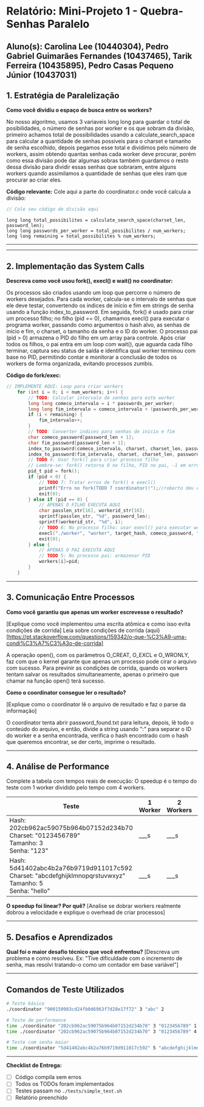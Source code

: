 # Relatório: Mini-Projeto 1 - Quebra-Senhas Paralelo

**Aluno(s):** Carolina Lee (10440304), Pedro Gabriel Guimarães Fernandes (10437465), Tarik Ferreira (10435895), Pedro Casas Pequeno Júnior (10437031)  
---

## 1. Estratégia de Paralelização


**Como você dividiu o espaço de busca entre os workers?**

No nosso algoritmo, usamos 3 variaveis long long para guardar o total de posibilidades, o número de senhas por worker e os que sobram da divisão,
primeiro achamos  total de possibilidades usando a calculate_search_space para calcular a quantidade de senhas possiveis para o charset e tamanho de senha escolhido,
depois pegamos esse total e dividimos pelo número de workers, assim obtendo quantas senhas cada worker deve procurar, porém como essa divisão pode dar algumas sobras
também guardamos o resto dessa divisão para dividir essas senhas que sobraram, entre alguns workers quando assimilamos a quantidade de senhas que eles iram que procurar ao criar eles.

**Código relevante:** Cole aqui a parte do coordinator.c onde você calcula a divisão:
```c
// Cole seu código de divisão aqui
```
    long long total_possibilites = calculate_search_space(charset_len, password_len);
    long long passwords_per_worker = total_possibilites / num_workers;
    long long remaining = total_possibilites % num_workers; 
---

---

## 2. Implementação das System Calls

**Descreva como você usou fork(), execl() e wait() no coordinator:**

Os processos são criados usando um loop que percorre o número de workers desejados. Para cada worker, calcula-se o intervalo de senhas que ele deve testar, convertendo os índices de início e fim em strings de senha usando a função index_to_password. Em seguida, fork() é usado para criar um processo filho; no filho (pid == 0), chamamos execl() para executar o programa worker, passando como argumentos o hash alvo, as senhas de início e fim, o charset, o tamanho da senha e o ID do worker. O processo pai (pid > 0) armazena o PID do filho em um array para controle. Após criar todos os filhos, o pai entra em um loop com wait(), que aguarda cada filho terminar, captura seu status de saída e identifica qual worker terminou com base no PID, permitindo contar e monitorar a conclusão de todos os workers de forma organizada, evitando processos zumbis.


**Código do fork/exec:**
```c
// IMPLEMENTE AQUI: Loop para criar workers
    for (int i = 0; i < num_workers; i++) {
        // TODO: Calcular intervalo de senhas para este worker
        long long comeco_intervalo = i * passwords_per_worker;
        long long fim_intervalo = comeco_intervalo + (passwords_per_worker - 1);
        if (i < remaining) {
            fim_intervalo++;
        }
        // TODO: Converter indices para senhas de inicio e fim
        char comeco_password[password_len + 1];
        char fim_password[password_len + 1];
        index_to_password(comeco_intervalo, charset, charset_len, password_len, comeco_password);
        index_to_password(fim_intervalo, charset, charset_len, password_len, fim_password);
        // TODO 4: Usar fork() para criar processo filho
        // Lembre-se: fork() retorna 0 no filho, PID no pai, -1 em erro
        pid_t pid = fork();
        if (pid < 0) {
            // TODO 7: Tratar erros de fork() e execl()
            printf("Erro no fork(TODO 7 coordinator)!");//roberto deu erro
            exit(0);
        } else if (pid == 0) {
            // APENAS O FILHO EXECUTA AQUI
            char passlen_str[16], workerid_str[16];
            sprintf(passlen_str, "%d", password_len);
            sprintf(workerid_str, "%d", i);
            // TODO 6: No processo filho: usar execl() para executar worker
            execl("./worker", "worker", target_hash, comeco_password, fim_password, charset, passlen_str, workerid_str, (char*)NULL);
            exit(0);
        } else {
            // APENAS O PAI EXECUTA AQUI
            // TODO 5: No processo pai: armazenar PID
            workers[i]=pid;
        }
    }
```

---

## 3. Comunicação Entre Processos

**Como você garantiu que apenas um worker escrevesse o resultado?**

[Explique como você implementou uma escrita atômica e como isso evita condições de corrida]
Leia sobre condições de corrida (aqui)[https://pt.stackoverflow.com/questions/159342/o-que-%C3%A9-uma-condi%C3%A7%C3%A3o-de-corrida]

A operação open(), com os parâmetros O_CREAT, O_EXCL e O_WRONLY, faz com que o kernel garante que apenas um processo pode cirar o arquivo com sucesso. Para previnir as condições de corrida, quando os workers tentam salvar os resultados simultaneamente, apenas o primeiro que chamar na função open() terá sucesso.

**Como o coordinator consegue ler o resultado?**

[Explique como o coordinator lê o arquivo de resultado e faz o parse da informação]

O coordinator tenta abrir password_found.txt para leitura, depois, lê todo o conteúdo do arquivo, e então, divide a string usando ":" para separar o ID do worker e a senha encontrada, verifica o hash encontrado com o hash que queremos encontrar, se der certo, imprime o resultado.

---

## 4. Análise de Performance
Complete a tabela com tempos reais de execução:
O speedup é o tempo do teste com 1 worker dividido pelo tempo com 4 workers.

| Teste | 1 Worker | 2 Workers | 4 Workers | Speedup (4w) |
|-------|----------|-----------|-----------|--------------|
| Hash: 202cb962ac59075b964b07152d234b70<br>Charset: "0123456789"<br>Tamanho: 3<br>Senha: "123" | ___s | ___s | ___s | ___ |
| Hash: 5d41402abc4b2a76b9719d911017c592<br>Charset: "abcdefghijklmnopqrstuvwxyz"<br>Tamanho: 5<br>Senha: "hello" | ___s | ___s | ___s | ___ |

**O speedup foi linear? Por quê?**
[Analise se dobrar workers realmente dobrou a velocidade e explique o overhead de criar processos]

---

## 5. Desafios e Aprendizados
**Qual foi o maior desafio técnico que você enfrentou?**
[Descreva um problema e como resolveu. Ex: "Tive dificuldade com o incremento de senha, mas resolvi tratando-o como um contador em base variável"]

---

## Comandos de Teste Utilizados

```bash
# Teste básico
./coordinator "900150983cd24fb0d6963f7d28e17f72" 3 "abc" 2

# Teste de performance
time ./coordinator "202cb962ac59075b964b07152d234b70" 3 "0123456789" 1
time ./coordinator "202cb962ac59075b964b07152d234b70" 3 "0123456789" 4

# Teste com senha maior
time ./coordinator "5d41402abc4b2a76b9719d911017c592" 5 "abcdefghijklmnopqrstuvwxyz" 4
```
---

**Checklist de Entrega:**
- [ ] Código compila sem erros
- [ ] Todos os TODOs foram implementados
- [ ] Testes passam no `./tests/simple_test.sh`
- [ ] Relatório preenchido
